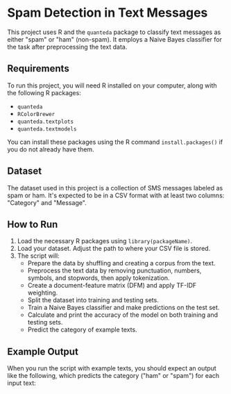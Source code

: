 # Spam Detection in Text Messages

This project uses R and the `quanteda` package to classify text messages as either "spam" or "ham" (non-spam). It employs a Naive Bayes classifier for the task after preprocessing the text data.

## Requirements

To run this project, you will need R installed on your computer, along with the following R packages:
- `quanteda`
- `RColorBrewer`
- `quanteda.textplots`
- `quanteda.textmodels`

You can install these packages using the R command `install.packages()` if you do not already have them.

## Dataset

The dataset used in this project is a collection of SMS messages labeled as spam or ham. It's expected to be in a CSV format with at least two columns: "Category" and "Message".

## How to Run

1. Load the necessary R packages using `library(packageName)`.
2. Load your dataset. Adjust the path to where your CSV file is stored.
3. The script will:
   - Prepare the data by shuffling and creating a corpus from the text.
   - Preprocess the text data by removing punctuation, numbers, symbols, and stopwords, then apply tokenization.
   - Create a document-feature matrix (DFM) and apply TF-IDF weighting.
   - Split the dataset into training and testing sets.
   - Train a Naive Bayes classifier and make predictions on the test set.
   - Calculate and print the accuracy of the model on both training and testing sets.
   - Predict the category of example texts.

## Example Output

When you run the script with example texts, you should expect an output like the following, which predicts the category ("ham" or "spam") for each input text:
